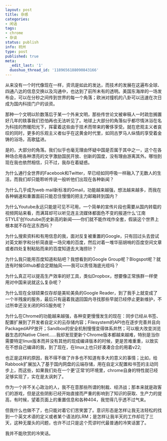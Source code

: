 ```yaml
---
layout: post
title: 杂感
categories:
- 闲话
tags:
- chrome
- 杂谈
status: publish
info: 杭州
type: post
published: true
meta:
  _edit_last: '1'
  duoshuo_thread_id: '1189656188090843166'
---
```

从来没有一个时代像现在一样，资讯是如此的发达，而技术的发展在这遍布全球、四通八达的信息交换以及沟通中，也达到了前所未有的透明。美国东海岸的一场发布会，可以在分秒之间传到世界的每一个角落；欧洲对撞机的八卦可以迅速在次日成为国内科技门户的谈资。

那种一个文明以阶数落后于某一个外来文明，那些传世论文被审稿人一时疏忽搁置好几年的轶事我们恐怕再也无法听见了。地球上大部分的角落似乎都尽情沐浴在名为科技的煦暖阳光下，挥霍着这些由于技术而带来的奢侈享受。就在悲观主义者哀叹的同时，更多的乐观主义者似乎在这黄金时代里，如同古罗马人纵情的享受着金铸的浴场，高歌猛进。

是的，大部分的角落。我们似乎也毫无理由怀疑中国是否属于其中之一，这个在各种场合用各种漂亮的文字激励国民开放、创新的国度，没有理由游离其外。哪怕到现在我也依然相信，只不过，我存在着疑惑。

为什么通行全世界的Facebook和Twitter，早已经如同呼吸一样融入了无数人的生活，而我们却只能聆听传说一般听他们出现在各种新闻？

为什么几乎成为web mail新标准的Gmail，功能越来越强，想法越来越多，而我在各种蜗速和重置面前只能忍住慢慢的把主力邮箱转到国内？

为什么Youtube永远只能是可见不可用，一个简单的宣传片段也需要从国内转载的视频网站来看，而满耳却可以听见连主流媒体都面色不变的报道什么‘江南STYLE’创Youtube历史新高的新闻——你们就不能作戏作全套，假装这个世界上根本就不存在这东西吗？

为什么搜索资料和有用信息的我，面对反复被重置的Google，只有回过头去尝试对英文断字和分析简直是一场灾难的百度，然后对着一堆华丽胡哨的百度空间文章或者四处复制粘贴而来的百度知道去大海捞针？

为什么我只能用百度知道和贴吧？我想看到的Google Group呢？Blogspot呢？就连有时候Github都会定期抽风——我可以责怪海底光缆吗？

为什么真正可以提高生产效率的好工具，类似Dropbox，想要像正常族群一样使用对中国来说就这么复杂呢？

为什么现在全球硕果仅存却是美轮美奂的Google Reader，到了我手上就变成了一个半残废的服务，最后只有逼着我退回国内寻找那些早就已经停止更新维护，不过所幸还没关闭的RSS服务呢？

为什么在Chrome的功能越来越强，各种变更慢慢发生的现在：同步已经从书签、配置扩展到了开发者自定义的云存储内容；Filesystem的API也在逐步完善并且向PackagedAPP放开；Sandbox的安全机制慢慢变得体系井然；可以极大改变浏览器生态的Native Client……我却发现更新个Chrome版本都越来越难，特别是当你需要特定linux版本而并没有其他的现成编译版本的时候，更是苦难重重，以致实在不想自己编译的我，到了现在，在linux上也只好凑凑合合的用着v22;

也正是这样的原因，我不得不做了许多也不知道有多大的意义的事情；比如，给Rabbook扩展加入了基于国内网盘的云端存储，用在自定义配置和书签的主动同步上，而这些，如果我们处在一个更‘正常‘的环境里，chrome自身的特性就已经足够实现了，实在是太讽刺了。

作为一个并不关心政治的人，我不在意那些所谓的制裁、经济战；那本来就是政客们的游戏，但是这些阴影已经开始直接而严重的影响到了知识的获取、生产力的提高，有时候，望着页面上的重置信息和各种404，我觉得几乎透不过气来。

但我什么也做不了，也只能对着它们苦笑罢了。意识形态是怎样让我无法轻松的找到一个英文术语的定义或者某个语法的LRM；是怎样让我半天的工作却花了三天，这种无厘头的问题，也许不过只是这个荒谬时代最普通的冷笑话罢了。

我并不能欣赏的冷笑话。

